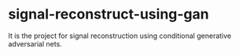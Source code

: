 # signal-reconstruct-using-gan
It is the project for signal reconstruction using conditional generative adversarial nets.
